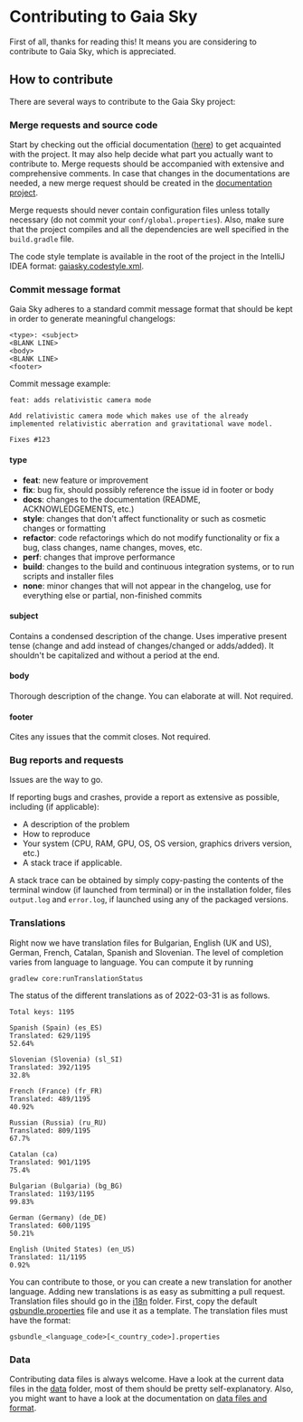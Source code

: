 # Contributing to Gaia Sky

First of all, thanks for reading this! It means you are considering to contribute to Gaia Sky, which is appreciated.

## How to contribute

There are several ways to contribute to the Gaia Sky project:

### Merge requests and source code

Start by checking out the official documentation ([here](https://gaia.ari.uni-heidelberg.de/gaiasky/docs)) to get acquainted with the project. It may also help decide what part you actually want to contribute to. Merge requests should be accompanied with extensive and comprehensive comments. In case that changes in the documentations are needed, a new merge request should be created in the [documentation project](https://gitlab.com/gaiasky/gaiasky-docs).

Merge requests should never contain configuration files unless totally necessary (do not commit your `conf/global.properties`). Also, make sure that the project compiles and all the dependencies are well specified in the `build.gradle` file. 

The code style template is available in the root of the project in the IntelliJ IDEA format: [gaiasky.codestyle.xml](gaiasky.codestyle.xml).

### Commit message format

Gaia Sky adheres to a standard commit message format that should be kept in order to generate meaningful changelogs:

```
<type>: <subject>
<BLANK LINE>
<body>
<BLANK LINE>
<footer>
```

Commit message example:

```
feat: adds relativistic camera mode

Add relativistic camera mode which makes use of the already implemented relativistic aberration and gravitational wave model.

Fixes #123
```

#### type

-  **feat**: new feature or improvement
-  **fix**: bug fix, should possibly reference the issue id in footer or body
-  **docs**: changes to the documentation (README, ACKNOWLEDGEMENTS, etc.)
-  **style**: changes that don't affect functionality or such as cosmetic changes or formatting
-  **refactor**: code refactorings which do not modify functionality or fix a bug, class changes, name changes, moves, etc.
-  **perf**: changes that improve performance
-  **build**: changes to the build and continuous integration systems, or to run scripts and installer files
-  **none**: minor changes that will not appear in the changelog, use for everything else or partial, non-finished commits

#### subject

Contains a condensed description of the change. Uses imperative present tense (change and add instead of changes/changed or adds/added). It shouldn't be capitalized and without a period at the end.

#### body

Thorough description of the change. You can elaborate at will. Not required.

#### footer

Cites any issues that the commit closes. Not required.

### Bug reports and requests

Issues are the way to go.

If reporting bugs and crashes, provide a report as extensive as possible, including (if applicable):

- A description of the problem
- How to reproduce
- Your system (CPU, RAM, GPU, OS, OS version, graphics drivers version, etc.)
- A stack trace if applicable.

A stack trace can be obtained by simply copy-pasting the contents of the terminal window (if launched from terminal) or in the installation folder, files `output.log` and `error.log`, if launched using any of the packaged versions.

### Translations

Right now we have translation files for Bulgarian, English (UK and US), German, French, Catalan, Spanish and Slovenian. The level of completion varies from language to language. You can compute it by running

```commandline
gradlew core:runTranslationStatus
```

The status of the different translations as of 2022-03-31 is as follows.

```commandline
Total keys: 1195

Spanish (Spain) (es_ES)
Translated: 629/1195
52.64%

Slovenian (Slovenia) (sl_SI)
Translated: 392/1195
32.8%

French (France) (fr_FR)
Translated: 489/1195
40.92%

Russian (Russia) (ru_RU)
Translated: 809/1195
67.7%

Catalan (ca)
Translated: 901/1195
75.4%

Bulgarian (Bulgaria) (bg_BG)
Translated: 1193/1195
99.83%

German (Germany) (de_DE)
Translated: 600/1195
50.21%

English (United States) (en_US)
Translated: 11/1195
0.92%
```

You can contribute to those, or you can create a new translation for another language. Adding new translations is as easy as submitting a pull request. Translation files should go in the [i18n](assets/i18n) folder.
First, copy the default [gsbundle.properties](assets/i18n/gsbundle.properties) file and use it as a template. The translation files must have the format:

`gsbundle_<language_code>[<_country_code>].properties`

### Data

Contributing data files is always welcome. Have a look at the current data files in the [data](assets/data) folder, most of them should be pretty self-explanatory. Also, you might want to have a look at the documentation on [data files and format](https://gaia.ari.uni-heidelberg.de/gaiasky/docs/html/latest/Data-catalogs-formats.html).


